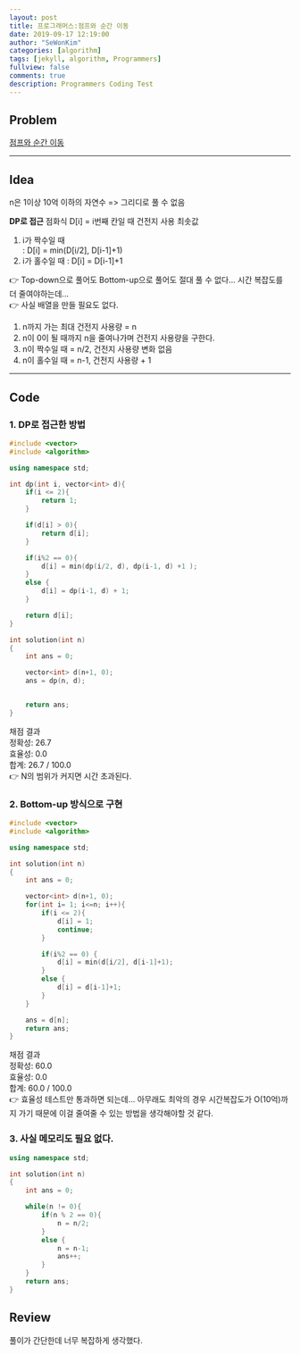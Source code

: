 ```yaml
---
layout: post
title: 프로그래머스:점프와 순간 이동
date: 2019-09-17 12:19:00
author: "SeWonKim"
categories: [algorithm]
tags: [jekyll, algorithm, Programmers]
fullview: false
comments: true
description: Programmers Coding Test
---
```


## Problem

[점프와 순간 이동](https://programmers.co.kr/learn/courses/30/lessons/12980)

---

## Idea

n은 1이상 10억 이하의 자연수 => 그리디로 풀 수 없음

**DP로 접근**
점화식 D[i] = i번째 칸일 때 건전지 사용 최솟값

1. i가 짝수일 때  
   : D[i] = min(D[i/2], D[i-1]+1)
2. i가 홀수일 때
   : D[i] = D[i-1]+1

👉 Top-down으로 풀어도 Bottom-up으로 풀어도 절대 풀 수 없다... 시간 복잡도를 더 줄여야하는데...  
👉 사실 배열을 만들 필요도 없다.

1. n까지 가는 최대 건전지 사용량 = n
2. n이 0이 될 때까지 n을 줄여나가며 건전지 사용량을 구한다.
3. n이 짝수일 때 = n/2, 건전지 사용량 변화 없음
4. n이 홀수일 때 = n-1, 건전지 사용량 + 1

---

## Code

### 1. DP로 접근한 방법

```cpp
#include <vector>
#include <algorithm>

using namespace std;

int dp(int i, vector<int> d){
    if(i <= 2){
        return 1;
    }

    if(d[i] > 0){
        return d[i];
    }

    if(i%2 == 0){
        d[i] = min(dp(i/2, d), dp(i-1, d) +1 );
    }
    else {
        d[i] = dp(i-1, d) + 1;
    }

    return d[i];
}

int solution(int n)
{
    int ans = 0;

    vector<int> d(n+1, 0);
    ans = dp(n, d);


    return ans;
}
```

채점 결과  
정확성: 26.7  
효율성: 0.0  
합계: 26.7 / 100.0  
👉 N의 범위가 커지면 시간 초과된다.

### 2. Bottom-up 방식으로 구현

```cpp
#include <vector>
#include <algorithm>

using namespace std;

int solution(int n)
{
    int ans = 0;

    vector<int> d(n+1, 0);
    for(int i= 1; i<=n; i++){
        if(i <= 2){
            d[i] = 1;
            continue;
        }

        if(i%2 == 0) {
            d[i] = min(d[i/2], d[i-1]+1);
        }
        else {
            d[i] = d[i-1]+1;
        }
    }

    ans = d[n];
    return ans;
}
```

채점 결과  
정확성: 60.0  
효율성: 0.0  
합계: 60.0 / 100.0  
👉 효율성 테스트만 통과하면 되는데... 아무래도 최악의 경우 시간복잡도가 O(10억)까지 가기 때문에 이걸 줄여줄 수 있는 방법을 생각해야할 것 같다.

### 3. 사실 메모리도 필요 없다.

```cpp
using namespace std;

int solution(int n)
{
    int ans = 0;

    while(n != 0){
        if(n % 2 == 0){
            n = n/2;
        }
        else {
            n = n-1;
            ans++;
        }
    }
    return ans;
}
```

## Review

풀이가 간단한데 너무 복잡하게 생각했다.
